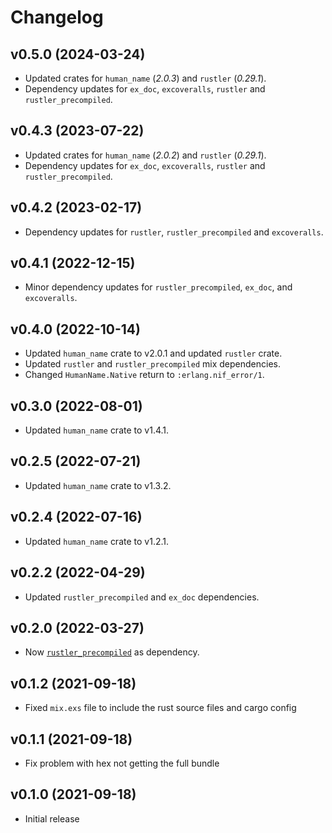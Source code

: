# Changelog

## v0.5.0 (2024-03-24)

* Updated crates for `human_name` (_2.0.3_) and `rustler` (_0.29.1_).
* Dependency updates for `ex_doc`, `excoveralls`, `rustler` and `rustler_precompiled`.

## v0.4.3 (2023-07-22)

* Updated crates for `human_name` (_2.0.2_) and `rustler` (_0.29.1_).
* Dependency updates for `ex_doc`, `excoveralls`, `rustler` and `rustler_precompiled`.

## v0.4.2 (2023-02-17)

* Dependency updates for `rustler`, `rustler_precompiled` and `excoveralls`.

## v0.4.1 (2022-12-15)

* Minor dependency updates for `rustler_precompiled`, `ex_doc`, and `excoveralls`.

## v0.4.0 (2022-10-14)

* Updated `human_name` crate to v2.0.1 and updated `rustler` crate.
* Updated `rustler` and `rustler_precompiled` mix dependencies.
* Changed `HumanName.Native` return to `:erlang.nif_error/1`.

## v0.3.0 (2022-08-01)

* Updated `human_name` crate to v1.4.1.

## v0.2.5 (2022-07-21)

* Updated `human_name` crate to v1.3.2.

## v0.2.4 (2022-07-16)

* Updated `human_name` crate to v1.2.1.

## v0.2.2 (2022-04-29)

* Updated `rustler_precompiled` and `ex_doc` dependencies.

## v0.2.0 (2022-03-27)

* Now [`rustler_precompiled`](https://hex.pm/packages/rustler_precompiled) as dependency.

## v0.1.2 (2021-09-18)

* Fixed `mix.exs` file to include the rust source files and cargo config

## v0.1.1 (2021-09-18)

* Fix problem with hex not getting the full bundle

## v0.1.0 (2021-09-18)

* Initial release
